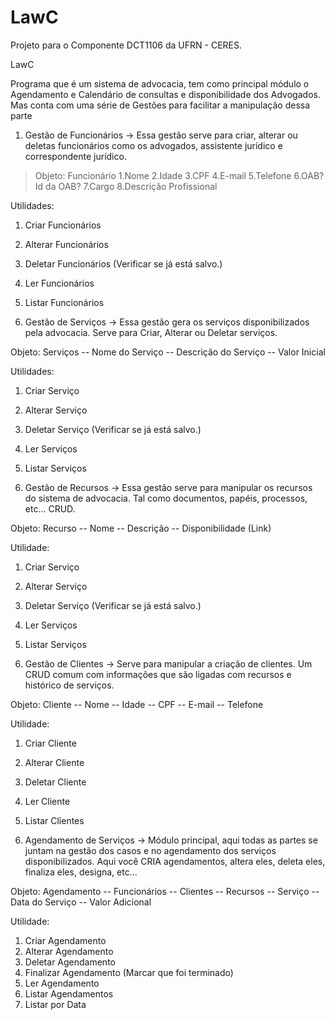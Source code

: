 # LawC
Projeto para o Componente DCT1106 da UFRN - CERES.

LawC

Programa que é um sistema de advocacia, tem como principal
módulo o Agendamento e Calendário de consultas e disponibilidade
dos Advogados. Mas conta com uma série de Gestões para facilitar
a manipulação dessa parte

1. Gestão de Funcionários
-> Essa gestão serve para criar, alterar ou deletas funcionários
como os advogados, assistente jurídico e correspondente jurídico.

> Objeto: Funcionário
> 1.Nome
> 2.Idade
> 3.CPF
> 4.E-mail
> 5.Telefone
> 6.OAB? Id da OAB?
> 7.Cargo
> 8.Descrição Profissional

Utilidades:
1. Criar Funcionários
2. Alterar Funcionários
3. Deletar Funcionários  (Verificar se já está salvo.)
4. Ler Funcionários
5. Listar Funcionários

2. Gestão de Serviços
-> Essa gestão gera os serviços disponibilizados pela advocacia.
Serve para Criar, Alterar ou Deletar serviços. 

Objeto: Serviços
-- Nome do Serviço
-- Descrição do Serviço
-- Valor Inicial

Utilidades:
1. Criar Serviço
2. Alterar Serviço
3. Deletar Serviço (Verificar se já está salvo.)
4. Ler Serviços
5. Listar Serviços

3. Gestão de Recursos
-> Essa gestão serve para manipular os recursos do sistema de advocacia. 
Tal como documentos, papéis, processos, etc... CRUD.

Objeto: Recurso
-- Nome
-- Descrição
-- Disponibilidade (Link)

Utilidade:
1. Criar Serviço
2. Alterar Serviço
3. Deletar Serviço (Verificar se já está salvo.)
4. Ler Serviços
5. Listar Serviços

4. Gestão de Clientes
-> Serve para manipular a criação de clientes. Um CRUD comum com informações que são ligadas com recursos e histórico de serviços.

Objeto: Cliente
-- Nome
-- Idade
-- CPF
-- E-mail
-- Telefone

Utilidade:
1. Criar Cliente
2. Alterar Cliente
3. Deletar Cliente
4. Ler Cliente
5. Listar Clientes

5. Agendamento de Serviços
-> Módulo principal, aqui todas as partes se juntam na gestão dos casos
e no agendamento dos serviços disponibilizados. Aqui você CRIA agendamentos,
altera eles, deleta eles, finaliza eles, designa, etc...

Objeto: Agendamento
-- Funcionários
-- Clientes
-- Recursos 
-- Serviço
-- Data do Serviço
-- Valor Adicional

Utilidade:
1. Criar Agendamento
2. Alterar Agendamento
3. Deletar Agendamento
4. Finalizar Agendamento (Marcar que foi terminado)
5. Ler Agendamento
6. Listar Agendamentos
7. Listar por Data
